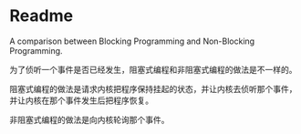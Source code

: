 # Readme
A comparison between Blocking Programming and Non-Blocking Programming.

为了侦听一个事件是否已经发生，阻塞式编程和非阻塞式编程的做法是不一样的。

阻塞式编程的做法是请求内核把程序保持挂起的状态，并让内核去侦听那个事件，并让内核在那个事件发生后把程序恢复。

非阻塞式编程的做法是向内核轮询那个事件。
